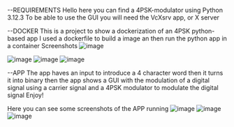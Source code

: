 --REQUIREMENTS
Hello here you can find a 4PSK-modulator using Python 3.12.3
To be able to use the GUI you will need the VcXsrv app, or X server

--DOCKER
This is a project to show a dockerization of an 4PSK python-based app
I used a dockerfile to build a image an then run the python app in a container
Screenshots
![image](https://github.com/user-attachments/assets/f84107b2-bf7b-4be6-80e6-02b63132b761)

![image](https://github.com/user-attachments/assets/17fc5acf-5741-4b36-8067-2baf3e31ad61)
![image](https://github.com/user-attachments/assets/f2f30ac4-9d89-4506-87dc-8027fd37b3cf)
![image](https://github.com/user-attachments/assets/448373ca-fe35-4fa6-8de0-1400daa8deb7)

--APP
The app haves an input to introduce a 4 character word
then it turns it into binary
then the app shows a GUI with the modulation of a digital signal using a carrier signal and a 4PSK modulator to modulate the digital signal
Enjoy!

Here you can see some screenshots of the APP running
![image](https://github.com/user-attachments/assets/ade4ccb0-3f61-4f4e-9862-654f22652817)
![image](https://github.com/user-attachments/assets/2daead46-69d7-4cc4-bbbf-98b31d02695b)
![image](https://github.com/user-attachments/assets/5a8a397e-bc02-40c0-9dbb-29b534368f86)


